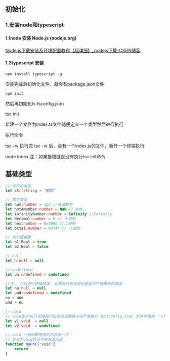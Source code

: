 ​
## 初始化

### 1.安装node和typescript

#### 1.1node 安装 Node.js (nodejs.org)

<a href="https://blog.csdn.net/WHF__/article/details/129362462">Node.js下载安装及环境配置教程【超详细】_nodejs下载-CSDN博客</a>

#### 1.2typescript 安装

```
npm install typescript -g
```

安装完成后初始化文件，就会有package.json文件

```
npm init 
```

然后再初始化ts tsconfig.json

tsc init


新建一个文件为index.ts文件随便定义一个类型然后进行执行

执行命令 

tsc -w
执行完 tsc -w 后，会有一个index.js的文件，新开一个终端执行 

node index
注：如果报错就是没有执行tsc init命令 

## 基础类型

``` typescript
// 字符串类型
let str:string = "鹤鸣"

// 数字类型
let num:number = 123 //普通数字
let notANumber:number = NaN // NaN
let infinityNumber:number = Infinity //Infinity
let decimal:number = 6 // 十进制
let hex:number = 0xf00d //二进制
let octal:number = 0o744 // 八进制

// 布尔值类型
let b1:Bool = true
let b2:Bool = false

// null
let n:null = null

// undefined
let un:undefined = undefined

//注： 可以进行穿插赋值  如果有红色波浪也是因为严格模式的原因
let nu:null = null
let und:undefined = undefined
nu = und
und = nu

// void
// void定义null如果提示红色波浪需要关闭严格模式 在tsconfig.json 文件中找到  "strict": true,      设置为false
let v1:void  = null
let v2:void  = undefined

// void 一般函数使用的比较多一点
// 定义为void的话不能有返回值
function myFn():void {
    return 
}
```


​